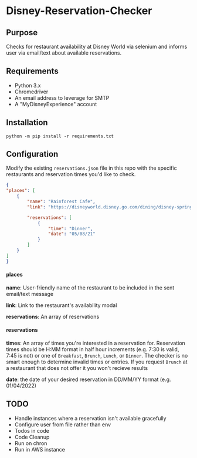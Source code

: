 # Disney-Reservation-Checker

## Purpose

Checks for restaurant availability at Disney World via selenium and informs user via email/text about available reservations. 

## Requirements

* Python 3.x
* Chromedriver
* An email address to leverage for SMTP
* A "MyDisneyExperience" account

## Installation

```
python -m pip install -r requirements.txt
```

## Configuration

Modify the existing `reservations.json` file in this repo with the specific restaurants and reservation times you'd like to check.

```json
{
"places": [
	{
		"name": "Rainforest Cafe",
		"link": "https://disneyworld.disney.go.com/dining/disney-springs/rainforest-cafe-disney-springs/availability-modal",

		"reservations": [
			{
				"time": "Dinner",
				"date": "05/08/21"
			}
		]
	}
]
}
```

#### places

**name**: User-friendly name of the restaurant to be included in the sent email/text message

**link**: Link to the restaurant's availability modal

**reservations**: An array of reservations

#### reservations

**times**: An array of times you're interested in a reservation for. Reservation times should be H:MM format in half hour increments (e.g. 7:30 is valid, 7:45 is not) or one of `Breakfast`, `Brunch`, `Lunch`, or `Dinner`. The checker is no smart enough to determine invalid times or entries. If you request `Brunch` at a restaurant that does not offer it you won't recieve results

**date**: the date of your desired reservation in DD/MM/YY format (e.g. 01/04/2022)

## TODO
* Handle instances where a reservation isn't available gracefully
* Configure user from file rather than env
* Todos in code
* Code Cleanup
* Run on chron
* Run in AWS instance
